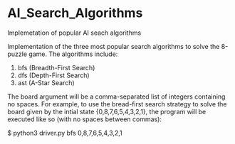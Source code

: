 # AI_Search_Algorithms
Implemetation of popular AI seach algorithms

Implementation of the three most popular search algorithms to solve the 8-puzzle game.
The algorithms include:
  1) bfs (Breadth-First Search)
  2) dfs (Depth-First Search)
  3) ast (A-Star Search)


The board argument will be a comma-separated list of integers containing no spaces. 
For example, to use the bread-first search strategy to solve the board given by the intial state {0,8,7,6,5,4,3,2,1}, 
the program will be executed like so (with no spaces between commas):

$ python3 driver.py bfs 0,8,7,6,5,4,3,2,1
